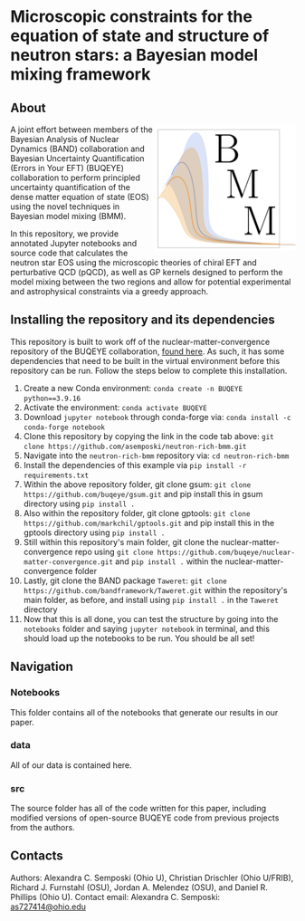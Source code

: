# Microscopic constraints for the equation of state and structure of neutron stars: a Bayesian model mixing framework

## About 

<img align="right" width="250" src="BMM_Logo.png">

A joint effort between members of the Bayesian Analysis of Nuclear Dynamics (BAND) collaboration and Bayesian Uncertainty Quantification (Errors in Your EFT) 
(BUQEYE) collaboration to perform principled uncertainty quantification of the dense matter equation of state (EOS) using the novel techniques 
in Bayesian model mixing (BMM). 

In this repository, we provide annotated Jupyter notebooks and source code that calculates the neutron star EOS using the microscopic theories of chiral EFT and perturbative QCD (pQCD), as well as GP kernels designed to perform the model mixing between the two regions and allow for potential experimental and astrophysical constraints via a greedy approach.

## Installing the repository and its dependencies

This repository is built to work off of the nuclear-matter-convergence repository of the BUQEYE collaboration, [found here](https://github.com/buqeye/nuclear-matter-convergence). As such, it has some dependencies that need to be built in the virtual environment before this repository can be run. Follow the steps below to complete this installation.

1. Create a new Conda environment: `conda create -n BUQEYE python==3.9.16`
2. Activate the environment: `conda activate BUQEYE`
3. Download `jupyter notebook` through conda-forge via: `conda install -c conda-forge notebook`
4. Clone this repository by copying the link in the code tab above: `git clone https://github.com/asemposki/neutron-rich-bmm.git`
5. Navigate into the `neutron-rich-bmm` repository via: `cd neutron-rich-bmm`
6. Install the dependencies of this example via `pip install -r requirements.txt`
7. Within the above repository folder, git clone gsum: `git clone https://github.com/buqeye/gsum.git` and pip install this in gsum directory using `pip install .`
8. Also within the repository folder, git clone gptools: `git clone https://github.com/markchil/gptools.git` and pip install this in the gptools directory using `pip install .`
9. Still within this repository's main folder, git clone the nuclear-matter-convergence repo using `git clone https://github.com/buqeye/nuclear-matter-convergence.git` and `pip install .` within the nuclear-matter-convergence folder
10. Lastly, git clone the BAND package `Taweret`: `git clone https://github.com/bandframework/Taweret.git` within the repository's main folder, as before, and install using `pip install .` in the `Taweret` directory
11. Now that this is all done, you can test the structure by going into the `notebooks` folder and saying `jupyter notebook` in terminal, and this should load up the notebooks to be run. You should be all set!

## Navigation

### Notebooks 
This folder contains all of the notebooks that generate our results in our paper. 

### data
All of our data is contained here.

### src
The source folder has all of the code written for this paper, including modified versions of open-source BUQEYE code from previous projects from the authors.

## Contacts

Authors: Alexandra C. Semposki (Ohio U), Christian Drischler (Ohio U/FRIB), Richard J. Furnstahl (OSU), Jordan A. Melendez (OSU), and Daniel R. Phillips (Ohio U).
Contact email: Alexandra C. Semposki: as727414@ohio.edu
